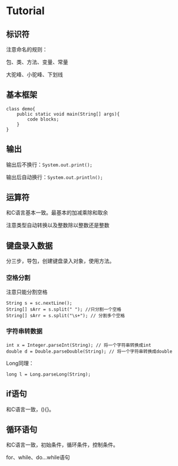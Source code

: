 # Tutorial

## 标识符

注意命名的规则：

包、类、方法、变量、常量

大驼峰、小驼峰、下划线

## 基本框架

```
class demo{
    public static void main(String[] args){
        code blocks;
    }
}
```

## 输出

输出后不换行：`System.out.print();`

输出后自动换行：`System.out.println();`

## 运算符

和C语言基本一致。最基本的加减乘除和取余

注意类型自动转换以及整数除以整数还是整数

## 键盘录入数据

分三步，导包，创建键盘录入对象，使用方法。

### 空格分割

注意只能分割空格

```
String s = sc.nextLine();
String[] sArr = s.split(" "); //只分割一个空格
String[] sArr = s.split("\s+"); // 分割多个空格
```

### 字符串转数据

```
int x = Integer.parseInt(String); // 将一个字符串转换成int
double d = Double.parseDouble(String); // 将一个字符串转换成double
```

Long同理：

```
long l = Long.parseLong(String);
```

## if语句

和C语言一致，(){}。

## 循环语句

和C语言一致，初始条件，循环条件，控制条件。

for、while、do...while语句
